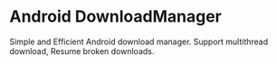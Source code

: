 # Android DownloadManager
Simple and Efficient Android download manager.
Support multithread download, Resume broken downloads.

